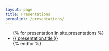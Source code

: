 ```yaml
---
layout: page
title: Presentations
permalink: /presentations/
---
```


<div class="home">
  <ul class="posts">
    {% for presentation in site.presentations %}
      <li>
        <a class="post-link" href="{{ presentation.url | prepend: site.baseurl }}">{{ presentation.title }}</a>
      </li>
    {% endfor %}
  </ul>
</div>
